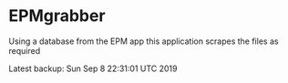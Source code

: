 # EPMgrabber
Using a database from the EPM app this application scrapes the files as required


Latest backup: Sun Sep 8 22:31:01 UTC 2019
